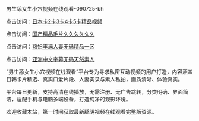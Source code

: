 男生舔女生小穴视频在线观看-090725-bh

点击访问：<a href="https://heiliaowzu4ur.pages.dev">日本卡2卡3卡4卡5卡精品视频</a>

点击访问：<a href="https://heiliaozj3tjd.pages.dev">国产精品毛片久久久久久久</a>

点击访问：<a href="https://heiliaoxqkkct.pages.dev">熟妇丰满人妻无码精品一区</a>

点击访问：<a href="https://heiliaoxwd5i8.pages.dev">亚洲中文字幕无码天然素人</a>

“男生舔女生小穴视频在线观看”平台专为寻求私密互动视频的用户打造，内容涵盖日韩卡片精选、真实口爱片段、人妻实录与素人私拍，画质清晰、体验真实。

平台每日更新，支持高清在线播放，无需注册、无广告跳转，分类明确、界面简洁，适配手机与电脑多端设备，打造纯净的观影环境。

欢迎收藏本站，第一时间获取最新舔阴视频在线观看完整版资源。

<span style="display:none;">[Canonical link](https://github.com/haysongdi20250709/viv9 ）</span>
